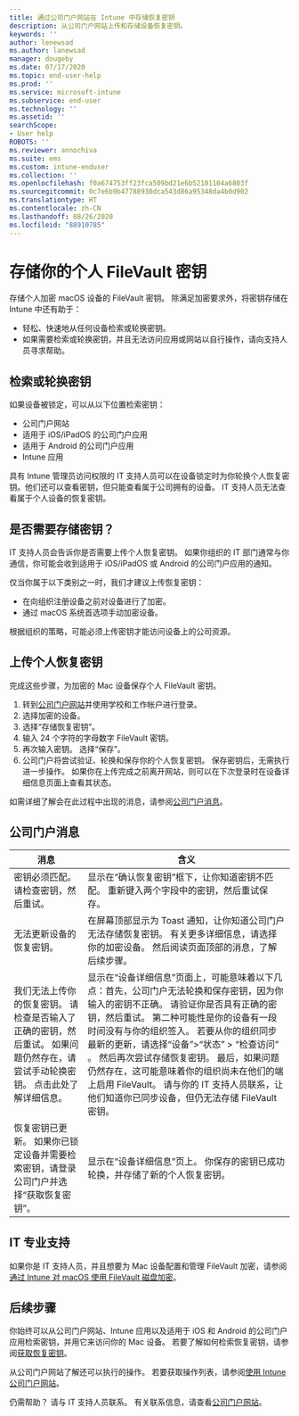 ```yaml
---
title: 通过公司门户网站在 Intune 中存储恢复密钥
description: 从公司门户网站上传和存储设备恢复密钥。
keywords: ''
author: lenewsad
ms.author: lanewsad
manager: dougeby
ms.date: 07/17/2020
ms.topic: end-user-help
ms.prod: ''
ms.service: microsoft-intune
ms.subservice: end-user
ms.technology: ''
ms.assetid: ''
searchScope:
- User help
ROBOTS: ''
ms.reviewer: annochiva
ms.suite: ems
ms.custom: intune-enduser
ms.collection: ''
ms.openlocfilehash: f0a674753ff23fca509bd21e6b52101104a6803f
ms.sourcegitcommit: 0c7e6b9b47788930dca543d86a95348da4b0d902
ms.translationtype: HT
ms.contentlocale: zh-CN
ms.lasthandoff: 08/26/2020
ms.locfileid: "88910785"
---
```

# <a name="store-your-personal-filevault-key"></a>存储你的个人 FileVault 密钥 

存储个人加密 macOS 设备的 FileVault 密钥。 除满足加密要求外，将密钥存储在 Intune 中还有助于： 

* 轻松、快速地从任何设备检索或轮换密钥。 
* 如果需要检索或轮换密钥，并且无法访问应用或网站以自行操作，请向支持人员寻求帮助。


## <a name="retrieve-or-rotate-the-key"></a>检索或轮换密钥

如果设备被锁定，可以从以下位置检索密钥：
   
- 公司门户网站
- 适用于 iOS/iPadOS 的公司门户应用 
- 适用于 Android 的公司门户应用
- Intune 应用
 
 具有 Intune 管理员访问权限的 IT 支持人员可以在设备锁定时为你轮换个人恢复密钥。他们还可以查看密钥，但只能查看属于公司拥有的设备。 IT 支持人员无法查看属于个人设备的恢复密钥。   


## <a name="do-i-need-to-store-my-key"></a>是否需要存储密钥？  
IT 支持人员会告诉你是否需要上传个人恢复密钥。 如果你组织的 IT 部门通常与你通信，你可能会收到适用于 iOS/iPadOS 或 Android 的公司门户应用的通知。 

仅当你属于以下类别之一时，我们才建议上传恢复密钥：
* 在向组织注册设备之前对设备进行了加密。 
* 通过 macOS 系统首选项手动加密设备。   

根据组织的策略，可能必须上传密钥才能访问设备上的公司资源。  

## <a name="upload-personal-recovery-key"></a>上传个人恢复密钥 
完成这些步骤，为加密的 Mac 设备保存个人 FileVault 密钥。  


1. 转到[公司门户网站](https://portal.manage.microsoft.com)并使用学校和工作帐户进行登录。 
2. 选择加密的设备。
3. 选择“存储恢复密钥”。  
4. 输入 24 个字符的字母数字 FileVault 密钥。  
5. 再次输入密钥。 选择“保存”。
6. 公司门户将尝试验证、轮换和保存你的个人恢复密钥。 保存密钥后，无需执行进一步操作。 如果你在上传完成之前离开网站，则可以在下次登录时在设备详细信息页面上查看其状态。  

如需详细了解会在此过程中出现的消息，请参阅[公司门户消息](store-recovery-key.md#company-portal-messages)。  

## <a name="company-portal-messages"></a>公司门户消息

|消息  |含义  |
|---------|---------|
|密钥必须匹配。 请检查密钥，然后重试。     | 显示在“确认恢复密钥”框下，让你知道密钥不匹配。 重新键入两个字段中的密钥，然后重试保存。        |
|无法更新设备的恢复密钥。| 在屏幕顶部显示为 Toast 通知，让你知道公司门户无法存储恢复密钥。 有关更多详细信息，请选择你的加密设备。 然后阅读页面顶部的消息，了解后续步骤。 |
|我们无法上传你的恢复密钥。 请检查是否输入了正确的密钥，然后重试。 如果问题仍然存在，请尝试手动轮换密钥。 点击此处了解详细信息。     | 显示在“设备详细信息”页面上，可能意味着以下几点：首先，公司门户无法轮换和保存密钥，因为你输入的密钥不正确。 请验证你是否具有正确的密钥，然后重试。 第二种可能性是你的设备有一段时间没有与你的组织签入。 若要从你的组织同步最新的更新，请选择“设备”>“状态” > “检查访问” 。 然后再次尝试存储恢复密钥。 最后，如果问题仍然存在，这可能意味着你的组织尚未在他们的端上启用 FileVault。 请与你的 IT 支持人员联系，让他们知道你已同步设备，但仍无法存储 FileVault 密钥。         |
|恢复密钥已更新。 如果你已锁定设备并需要检索密钥，请登录公司门户并选择“获取恢复密钥”。    | 显示在“设备详细信息”页上。 你保存的密钥已成功轮换，并存储了新的个人恢复密钥。    |



## <a name="it-pro-support"></a>IT 专业支持

如果你是 IT 支持人员，并且想要为 Mac 设备配置和管理 FileVault 加密，请参阅[通过 Intune 对 macOS 使用 FileVault 磁盘加密](../protect/encrypt-devices-filevault.md)。  

## <a name="next-steps"></a>后续步骤

你始终可以从公司门户网站、Intune 应用以及适用于 iOS 和 Android 的公司门户应用检索密钥，并用它来访问你的 Mac 设备。 若要了解如何检索恢复密钥，请参阅[获取恢复密钥](get-recovery-key-cpweb.md)。

从公司门户网站了解还可以执行的操作。 若要获取操作列表，请参阅[使用 Intune 公司门户网站](using-the-intune-company-portal-website.md)。  

仍需帮助？ 请与 IT 支持人员联系。 有关联系信息，请查看[公司门户网站](https://go.microsoft.com/fwlink/?linkid=2010980)。
